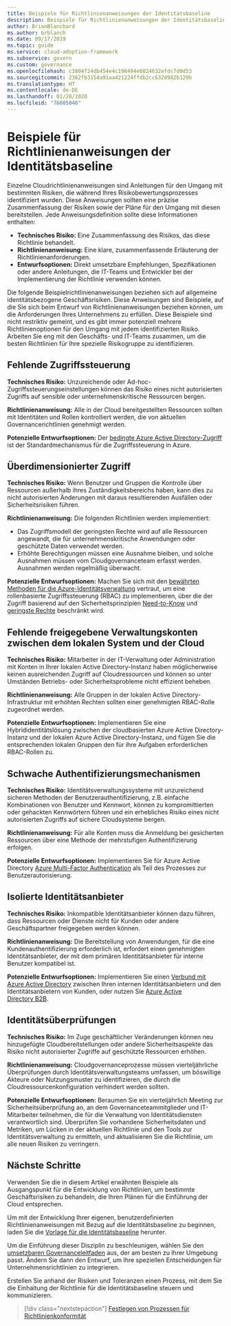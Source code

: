 ```yaml
---
title: Beispiele für Richtlinienanweisungen der Identitätsbaseline
description: Beispiele für Richtlinienanweisungen der Identitätsbaseline
author: BrianBlanchard
ms.author: brblanch
ms.date: 09/17/2019
ms.topic: guide
ms.service: cloud-adoption-framework
ms.subservice: govern
ms.custom: governance
ms.openlocfilehash: c3804f24db454e4c198494e0024632efdc7d0d53
ms.sourcegitcommit: 2362fb3154a91aa421224ffdb2cc632d982b129b
ms.translationtype: HT
ms.contentlocale: de-DE
ms.lasthandoff: 01/28/2020
ms.locfileid: "76805046"
---
```

# <a name="identity-baseline-sample-policy-statements"></a>Beispiele für Richtlinienanweisungen der Identitätsbaseline

Einzelne Cloudrichtlinienanweisungen sind Anleitungen für den Umgang mit bestimmten Risiken, die während Ihres Risikobewertungsprozesses identifiziert wurden. Diese Anweisungen sollten eine präzise Zusammenfassung der Risiken sowie der Pläne für den Umgang mit diesen bereitstellen. Jede Anweisungsdefinition sollte diese Informationen enthalten:

- **Technisches Risiko:** Eine Zusammenfassung des Risikos, das diese Richtlinie behandelt.
- **Richtlinienanweisung:** Eine klare, zusammenfassende Erläuterung der Richtlinienanforderungen.
- **Entwurfsoptionen:** Direkt umsetzbare Empfehlungen, Spezifikationen oder andere Anleitungen, die IT-Teams und Entwickler bei der Implementierung der Richtlinie verwenden können.

Die folgende Beispielrichtlinienanweisungen beziehen sich auf allgemeine identitätsbezogene Geschäftsrisiken. Diese Anweisungen sind Beispiele, auf die Sie sich beim Entwurf von Richtlinienanweisungen beziehen können, um die Anforderungen Ihres Unternehmens zu erfüllen. Diese Beispiele sind nicht restriktiv gemeint, und es gibt immer potenziell mehrere Richtlinienoptionen für den Umgang mit jedem identifizierten Risiko. Arbeiten Sie eng mit den Geschäfts- und IT-Teams zusammen, um die besten Richtlinien für Ihre spezielle Risikogruppe zu identifizieren.

## <a name="lack-of-access-controls"></a>Fehlende Zugriffssteuerung

**Technisches Risiko:** Unzureichende oder Ad-hoc-Zugriffssteuerungseinstellungen können das Risiko eines nicht autorisierten Zugriffs auf sensible oder unternehmenskritische Ressourcen bergen.

**Richtlinienanweisung:** Alle in der Cloud bereitgestellten Ressourcen sollten mit Identitäten und Rollen kontrolliert werden, die von aktuellen Governancerichtlinien genehmigt werden.

**Potenzielle Entwurfsoptionen:** Der [bedingte Azure Active Directory-Zugriff](https://docs.microsoft.com/azure/active-directory/conditional-access/overview) ist der Standardmechanismus für die Zugriffssteuerung in Azure.

## <a name="overprovisioned-access"></a>Überdimensionierter Zugriff

**Technisches Risiko:** Wenn Benutzer und Gruppen die Kontrolle über Ressourcen außerhalb ihres Zuständigkeitsbereichs haben, kann dies zu nicht autorisierten Änderungen mit daraus resultierenden Ausfällen oder Sicherheitsrisiken führen.

**Richtlinienanweisung:** Die folgenden Richtlinien werden implementiert:

- Das Zugriffsmodell der geringsten Rechte wird auf alle Ressourcen angewandt, die für unternehmenskritische Anwendungen oder geschützte Daten verwendet werden.
- Erhöhte Berechtigungen müssen eine Ausnahme bleiben, und solche Ausnahmen müssen vom Cloudgovernanceteam erfasst werden. Ausnahmen werden regelmäßig überwacht.

**Potenzielle Entwurfsoptionen:** Machen Sie sich mit den [bewährten Methoden für die Azure-Identitätsverwaltung](https://docs.microsoft.com/azure/security/azure-security-identity-management-best-practices) vertraut, um eine rollenbasierte Zugriffssteuerung (RBAC) zu implementieren, über die der Zugriff basierend auf den Sicherheitsprinzipien [Need-to-Know](https://wikipedia.org/wiki/Need_to_know) und [geringste Rechte](https://wikipedia.org/wiki/Principle_of_least_privilege) beschränkt wird.

## <a name="lack-of-shared-management-accounts-between-on-premises-and-the-cloud"></a>Fehlende freigegebene Verwaltungskonten zwischen dem lokalen System und der Cloud

**Technisches Risiko:** Mitarbeiter in der IT-Verwaltung oder Administration mit Konten in Ihrer lokalen Active Directory-Instanz haben möglicherweise keinen ausreichenden Zugriff auf Cloudressourcen und können so unter Umständen Betriebs- oder Sicherheitsprobleme nicht effizient beheben.

**Richtlinienanweisung:** Alle Gruppen in der lokalen Active Directory-Infrastruktur mit erhöhten Rechten sollten einer genehmigten RBAC-Rolle zugeordnet werden.

**Potenzielle Entwurfsoptionen:** Implementieren Sie eine Hybrididentitätslösung zwischen der cloudbasierten Azure Active Directory-Instanz und der lokalen Azure Active Directory-Instanz, und fügen Sie die entsprechenden lokalen Gruppen den für ihre Aufgaben erforderlichen RBAC-Rollen zu.

## <a name="weak-authentication-mechanisms"></a>Schwache Authentifizierungsmechanismen

**Technisches Risiko:** Identitätsverwaltungssysteme mit unzureichend sicheren Methoden der Benutzerauthentifizierung, z.B. einfache Kombinationen von Benutzer und Kennwort, können zu kompromittierten oder gehackten Kennwörtern führen und ein erhebliches Risiko eines nicht autorisierten Zugriffs auf sichere Cloudsysteme bergen.

**Richtlinienanweisung:** Für alle Konten muss die Anmeldung bei gesicherten Ressourcen über eine Methode der mehrstufigen Authentifizierung erfolgen.

**Potenzielle Entwurfsoptionen:** Implementieren Sie für Azure Active Directory [Azure Multi-Factor Authentication](https://docs.microsoft.com/azure/active-directory/authentication/concept-mfa-howitworks) als Teil des Prozesses zur Benutzerautorisierung.

## <a name="isolated-identity-providers"></a>Isolierte Identitätsanbieter

**Technisches Risiko:** Inkompatible Identitätsanbieter können dazu führen, dass Ressourcen oder Dienste nicht für Kunden oder andere Geschäftspartner freigegeben werden können.

**Richtlinienanweisung:** Die Bereitstellung von Anwendungen, für die eine Kundenauthentifizierung erforderlich ist, erfordert einen genehmigten Identitätsanbieter, der mit dem primären Identitätsanbieter für interne Benutzer kompatibel ist.

**Potenzielle Entwurfsoptionen:** Implementieren Sie einen [Verbund mit Azure Active Directory](https://docs.microsoft.com/azure/active-directory/hybrid/whatis-fed) zwischen Ihren internen Identitätsanbietern und den Identitätsanbietern von Kunden, oder nutzen Sie [Azure Active Directory B2B](https://docs.microsoft.com/azure/active-directory/b2b/what-is-b2b).

## <a name="identity-reviews"></a>Identitätsüberprüfungen

**Technisches Risiko:** Im Zuge geschäftlicher Veränderungen können neu hinzugefügte Cloudbereitstellungen oder andere Sicherheitsaspekte das Risiko nicht autorisierter Zugriffe auf geschützte Ressourcen erhöhen.

**Richtlinienanweisung:** Cloudgovernanceprozesse müssen vierteljährliche Überprüfungen durch Identitätsverwaltungsteams umfassen, um böswillige Akteure oder Nutzungsmuster zu identifizieren, die durch die Cloudressourcenkonfiguration verhindert werden sollten.

**Potenzielle Entwurfsoptionen:** Beraumen Sie ein vierteljährlich Meeting zur Sicherheitsüberprüfung an, an dem Governanceteammitglieder und IT-Mitarbeiter teilnehmen, die für die Verwaltung von Identitätsdiensten verantwortlich sind. Überprüfen Sie vorhandene Sicherheitsdaten und Metriken, um Lücken in der aktuellen Richtlinie und den Tools zur Identitätsverwaltung zu ermitteln, und aktualisieren Sie die Richtlinie, um alle neuen Risiken zu verringern.

## <a name="next-steps"></a>Nächste Schritte

Verwenden Sie die in diesem Artikel erwähnten Beispiele als Ausgangspunkt für die Entwicklung von Richtlinien, um bestimmte Geschäftsrisiken zu behandeln, die Ihren Plänen für die Einführung der Cloud entsprechen.

Um mit der Entwicklung Ihrer eigenen, benutzerdefinierten Richtlinienanweisungen mit Bezug auf die Identitätsbaseline zu beginnen, laden Sie die [Vorlage für die Identitätsbaseline](./template.md) herunter.

Um die Einführung dieser Disziplin zu beschleunigen, wählen Sie den [umsetzbaren Governanceleitfaden](../guides/index.md) aus, der am besten zu Ihrer Umgebung passt. Ändern Sie dann den Entwurf, um Ihre speziellen Entscheidungen für Unternehmensrichtlinien zu integrieren.

Erstellen Sie anhand der Risiken und Toleranzen einen Prozess, mit dem Sie die Einhaltung der Richtlinie für die Identitätsbaseline steuern und kommunizieren.

> [!div class="nextstepaction"]
> [Festlegen von Prozessen für Richtlinienkonformität](./compliance-processes.md)
